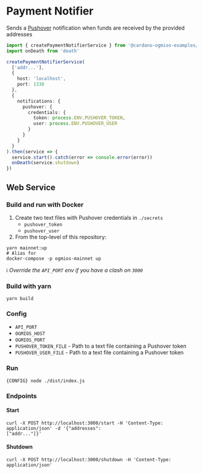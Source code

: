 # Payment Notifier
Sends a [Pushover](https://pushover.net/) notification when funds are received by the provided addresses

``` TypeScript
import { createPaymentNotifierService } from '@cardano-ogmios-examples/payment-notifier'
import onDeath from 'death'

createPaymentNotifierService(
  ['addr...'],
  {
    host: 'localhost',
    port: 1338
  },
  {
    notifications: {
      pushover: {
        credentials: {
          token: process.ENV.PUSHOVER_TOKEN,
          user: process.ENV.PUSHOVER_USER
        }
      }
    }
  }
).then(service => {
  service.start().catch(error => console.error(error))
  onDeath(service.shutdown)
})
```

## Web Service

### Build and run with Docker
1. Create two text files with Pushover credentials in `./secrets`
   - `pushover_token`
   - `pushover_user`
2. From the top-level of this repository:
```console
yarn mainnet:up
# Alias for
docker-compose -p ogmios-mainnet up
```
:information_source: _Override the `API_PORT` env if you have a clash on `3000`_
### Build with yarn
```console
yarn build
```

### Config
- `API_PORT`
- `OGMIOS_HOST`
- `OGMIOS_PORT`
- `PUSHOVER_TOKEN_FILE` - Path to a text file containing a Pushover token 
- `PUSHOVER_USER_FILE` - Path to a text file containing a Pushover token

### Run
```console
{CONFIG} node ./dist/index.js
```

### Endpoints
#### Start
```console
curl -X POST http://localhost:3000/start -H 'Content-Type: application/json' -d '{"addresses": 
["addr..."]}'
```
#### Shutdown
```console
curl -X POST http://localhost:3000/shutdown -H 'Content-Type: application/json'
```